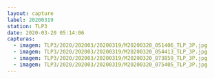 ```yaml
---
layout: capture
label: 20200319
station: TLP3
date: 2020-03-20 05:14:06
capturas:
  - imagem: TLP3/2020/202003/20200319/M20200320_051406_TLP_3P.jpg
  - imagem: TLP3/2020/202003/20200319/M20200320_054413_TLP_3P.jpg
  - imagem: TLP3/2020/202003/20200319/M20200320_073859_TLP_3P.jpg
  - imagem: TLP3/2020/202003/20200319/M20200320_075405_TLP_3P.jpg
---
```

